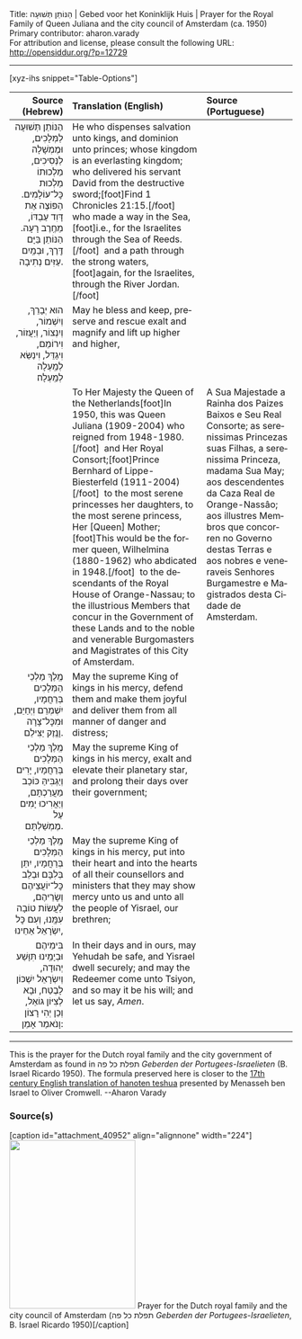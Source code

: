 <html>
<head></head>
<body>
Title: הַנּוֹתֵן תְּשׁוּעָה | Gebed voor het Koninklijk Huis | Prayer for the Royal Family of Queen Juliana and the city council of Amsterdam (ca. 1950)<br />
Primary contributor: aharon.varady<br />
For attribution and license, please consult the following URL: <a href="http://opensiddur.org/?p=12729">http://opensiddur.org/?p=12729</a>
<p />
<hr />

[xyz-ihs snippet="Table-Options"]<table style="margin-left: auto; margin-right: auto;" class="draggable">
<thead><tr><th id="x" style="text-align: right;">Source (Hebrew)</th><th style="text-align: left;">Translation (English)</th><th style="text-align: left;">Source (Portuguese)</th></tr></thead>
<tbody>
<tr><td style="vertical-align:top;">
<div class="liturgy" lang="he" style="text-align: right;">
הַנּוֹתֵן תְּשׁוּעָה לַמְּלָכִים, 
וּמֶמְשָׁלָה לַנְּסִיכִים, 
מַלְכוּתוֹ מַלְכוּת כׇּל־עוֹלָמִים. 
הַפּוֹצֶה אֶת דָּוִד עַבְדּוֹ, מֵחֶֽרֶב רָעָה. 
הַנּוֹתֵן בַּיָּם דֶּֽרֶךְ, 
וּבְמַֽיִם עַזִּים נְתִיבָה. 
</div></td>

<td style="vertical-align:top;">
<div class="english" lang="en" style="text-align: left;">
He who dispenses salvation unto kings,
and dominion unto princes;
whose kingdom is an everlasting kingdom;
who delivered his servant David from the destructive sword;[foot]Find 1 Chronicles 21:15.[/foot]&nbsp;
who made a way in the Sea,[foot]i.e., for the Israelites through the Sea of Reeds.[/foot]&nbsp;
and a path through the strong waters,[foot]again, for the Israelites, through the River Jordan.[/foot]
</div></td>

<td style="vertical-align:top;">
<div class="portuguese" lang="pt" style="text-align: left;">

</div></td></tr>


<tr><td style="vertical-align:top;">
<div class="liturgy" lang="he" style="text-align: right;">
הוּא יְבָרֵךְ, וְיִשְׁמוֹר, 
וְיִנְצוֹר, וְיַעֲזוֹר, 
וִירוֹמֵם, וִיגַדֵּל, 
וִינַשֵּׂא לְמַֽעְלָה לְמַֽעְלָה׃
</div></td>

<td style="vertical-align:top;">
<div class="english" lang="en" style="text-align: left;">
May he bless and keep, 
preserve and rescue
exalt and magnify 
and lift up higher and higher,
</div></td>

<td style="vertical-align:top;">
<div class="portuguese" lang="pt" style="text-align: left;">

</div></td></tr>


<tr><td style="vertical-align:top;">
<div class="liturgy" lang="he" style="text-align: right;">

</div></td>

<td style="vertical-align:top;">
<div class="english" lang="en" style="text-align: left;">
To Her Majesty the Queen of the Netherlands[foot]In 1950, this was Queen Juliana (1909-2004) who reigned from 1948-1980.[/foot]&nbsp; 
and Her Royal Consort;[foot]Prince Bernhard of Lippe-Biesterfeld (1911-2004)[/foot]&nbsp; 
to the most serene princesses her daughters, 
to the most serene princess, Her [Queen] Mother;[foot]This would be the former queen, Wilhelmina (1880-1962) who abdicated in 1948.[/foot]&nbsp; 
to the descendants of the Royal House of Orange-Nassau; 
to the illustrious Members 
that concur in the Government of these Lands 
and to the noble and venerable Burgomasters and Magistrates 
of this City of Amsterdam.
</div></td>

<td style="vertical-align:top;">
<div class="portuguese" lang="pt" style="text-align: left;">
A Sua Majestade a Rainha dos Paizes Baixos 
e Seu Real Consorte; 
as serenissimas Princezas suas Filhas, 
a serenissima Princeza, madama Sua May; 
aos descendentes da Caza Real de Orange-Nassâo; 
aos illustres Membros 
que concorren no Governo destas Terras 
e aos nobres e veneraveis Senhores Burgamestre e Magistrados 
desta Cidade de Amsterdam.
</div></td></tr>


<tr><td style="vertical-align:top;">
<div class="liturgy" lang="he" style="text-align: right;">
מֶֽלֶךְ מַלְכֵי הַמְּלָכִים 
בְּרַחֲמָיו, יִשְׁמְרֵם וִיְחַיֵם, 
וּמִכׇּל־צָרָה וָנֶֽזֶק יַצִּילֵם. 
</div></td>

<td style="vertical-align:top;">
<div class="english" lang="en" style="text-align: left;">
May the supreme King of kings
in his mercy, defend them and make them joyful
and deliver them from all manner of danger and distress;
</div></td>

<td style="vertical-align:top;">
<div class="portuguese" lang="pt" style="text-align: left;">

</div></td></tr>


<tr><td style="vertical-align:top;">
<div class="liturgy" lang="he" style="text-align: right;">
מֶֽלֶךְ מַלְכֵי הַמְּלָכִים 
בְּרַחֲמָיו, יָרִים וְיַגְבִּיהַּ כּוֹכַב מַעֲרַכְתָּם, 
וְיַאֲרִיכוּ יָמִים עַל מֶמְשַׁלְתָּם. 
</div></td>

<td style="vertical-align:top;">
<div class="english" lang="en" style="text-align: left;">
May the supreme King of kings
in his mercy, exalt and elevate their planetary star,
and prolong their days over their government;
</div></td>

<td style="vertical-align:top;">
<div class="portuguese" lang="pt" style="text-align: left;">

</div></td></tr>


<tr><td style="vertical-align:top;">
<div class="liturgy" lang="he" style="text-align: right;">
מֶֽלֶךְ מַלְכֵי הַמְּלָכִים 
בְּרַחֲמָיו, יִתֵּן בְּלִבָּם 
וּבְלֵב כׇּל־יוֹעֲצֵיהֶם וְשָׂרֵיהֶם, 
לַעֲשׂוֹת טוֹבָה עִמָּֽנוּ, 
וְעִם כׇּל יִשְׂרָאֵל אַחֵינוּ, 
</div></td>

<td style="vertical-align:top;">
<div class="english" lang="en" style="text-align: left;">
May the supreme King of kings
in his mercy, put into their heart
and into the hearts of all their counsellors and ministers
that they may show mercy unto us
and unto all the people of Yisrael, our brethren;
</div></td>

<td style="vertical-align:top;">
<div class="portuguese" lang="pt" style="text-align: left;">

</div></td></tr>


<tr><td style="vertical-align:top;">
<div class="liturgy" lang="he" style="text-align: right;">
בִּימֵיהֶם וּבְיָמֵֽינוּ 
תִּוָּשַׁע יְהוּדָה, 
וְיִשְׂרָאֵל יִשְׁכּוֹן לָבֶטַח, 
וּבָא לְצִיּוֹן גּוֹאֵל, 
וְכֵן יְהִי רָצוֹן 
וָנֹאמַר אָמֵן:
</div></td>

<td style="vertical-align:top;">
<div class="english" lang="en" style="text-align: left;">
In their days and in ours,
may Yehudah be safe,
and Yisrael dwell securely;
and may the Redeemer come unto Tsiyon,
and so may it be his will;
and let us say, <em>Amen</em>.
</div></td>

<td style="vertical-align:top;">
<div class="portuguese" lang="pt" style="text-align: left;">

</div></td></tr>
</tbody></table>

<hr />

This is the prayer for the Dutch royal family and the city government of Amsterdam as found in תפלת כל פה <em>Geberden der Portugees-Israelieten</em> (B. Israel Ricardo 1950). The formula preserved here is closer to the <a href="/?p=12692">17th century English translation of hanoten teshua</a> presented by Menasseh ben Israel to Oliver Cromwell. --Aharon Varady

<h3>Source(s)</h3>

[caption id="attachment_40952" align="alignnone" width="224"]<a href="https://opensiddur.org/wp-content/uploads/2016/02/Prayer-for-the-Dutch-royal-family-and-the-city-council-of-Amsterdam-1950.jpg"><img src="https://opensiddur.org/wp-content/uploads/2016/02/Prayer-for-the-Dutch-royal-family-and-the-city-council-of-Amsterdam-1950-224x300.jpg" alt="" width="224" height="300" class="size-medium wp-image-40952" /></a> Prayer for the Dutch royal family and the city council of Amsterdam (תפלת כל פה <em>Geberden der Portugees-Israelieten</em>, B. Israel Ricardo 1950)[/caption]
&nbsp;
</body>
</html>